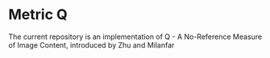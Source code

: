 # Metric Q
The current repository is an implementation of Q - A No-Reference Measure of Image Content, introduced by Zhu and Milanfar
